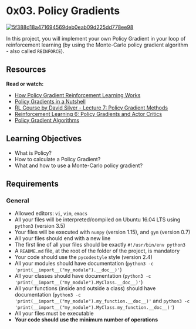 <h1 class="gap">0x03. Policy Gradients</h1>

<div class="gap" id="project-description">
  <p><a href="https://imgbb.com/"><img src="https://i.ibb.co/qyzTzcv/5f388d18a471694569deb0eab09d225dd778ee98.gif" alt="5f388d18a471694569deb0eab09d225dd778ee98" border="0"></a></p>

<p>In this project, you will implement your own Policy Gradient in your loop of reinforcement learning (by using the Monte-Carlo policy gradient algorithm - also called <code>REINFORCE</code>).</p>

<h2>Resources</h2>

<p><strong>Read or watch:</strong></p>

<ul>
<li><a href="/rltoken/hfQFTtnxkkdO7AjwJvJb6Q" title="How Policy Gradient Reinforcement Learning Works" target="_blank">How Policy Gradient Reinforcement Learning Works</a></li>
<li><a href="/rltoken/bM4ElarNtJMNI71i2bkPNw" title="Policy Gradients in a Nutshell" target="_blank">Policy Gradients in a Nutshell</a></li>
<li><a href="/rltoken/Ehf_ISuQx-hUUB21P4uMvQ" title="RL Course by David Silver - Lecture 7: Policy Gradient Methods" target="_blank">RL Course by David Silver - Lecture 7: Policy Gradient Methods</a></li>
<li><a href="/rltoken/wxP1EioedlosWi-op63zLA" title="Reinforcement Learning 6: Policy Gradients and Actor Critics" target="_blank">Reinforcement Learning 6: Policy Gradients and Actor Critics</a></li>
<li><a href="/rltoken/EiARIynXiIJXqw9P8o0jtg" title="Policy Gradient Algorithms" target="_blank">Policy Gradient Algorithms</a></li>
</ul>

<h2>Learning Objectives</h2>

<ul>
<li>What is Policy?</li>
<li>How to calculate a Policy Gradient?</li>
<li>What and how to use a Monte-Carlo policy gradient?</li>
</ul>

<h2>Requirements</h2>

<h3>General</h3>

<ul>
<li>Allowed editors: <code>vi</code>, <code>vim</code>, <code>emacs</code></li>
<li>All your files will be interpreted/compiled on Ubuntu 16.04 LTS using <code>python3</code> (version 3.5)</li>
<li>Your files will be executed with <code>numpy</code> (version 1.15), and <code>gym</code> (version 0.7)</li>
<li>All your files should end with a new line</li>
<li>The first line of all your files should be exactly <code>#!/usr/bin/env python3</code></li>
<li>A <code>README.md</code> file, at the root of the folder of the project, is mandatory</li>
<li>Your code should use the <code>pycodestyle</code> style (version 2.4)</li>
<li>All your modules should have documentation (<code>python3 -c 'print(__import__("my_module").__doc__)'</code>)</li>
<li>All your classes should have documentation (<code>python3 -c 'print(__import__("my_module").MyClass.__doc__)'</code>)</li>
<li>All your functions (inside and outside a class) should have documentation (<code>python3 -c 'print(__import__("my_module").my_function.__doc__)'</code> and <code>python3 -c 'print(__import__("my_module").MyClass.my_function.__doc__)'</code>)</li>
<li>All your files must be executable</li>
<li><strong>Your code should use the minimum number of operations</strong></li>
</ul>

</div>

